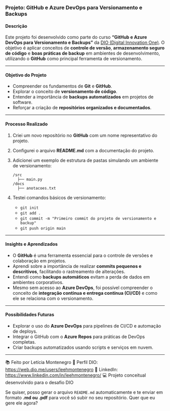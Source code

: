 
###  **Projeto: GitHub e Azure DevOps para Versionamento e Backups**

####  **Descrição**

Este projeto foi desenvolvido como parte do curso **“GitHub e Azure DevOps para Versionamento e Backups”** da [DIO (Digital Innovation One)](https://web.dio.me).
O objetivo é aplicar conceitos de **controle de versão**, **armazenamento seguro de código** e **boas práticas de backup** em ambientes de desenvolvimento, utilizando o **GitHub** como principal ferramenta de versionamento.

---

####  **Objetivo do Projeto**

* Compreender os fundamentos de **Git** e **GitHub**.
* Explorar o conceito de **versionamento de código**.
* Entender a importância de **backups automatizados** em projetos de software.
* Reforçar a criação de **repositórios organizados e documentados**.

---

####  **Processo Realizado**

1. Criei um novo repositório no **GitHub** com um nome representativo do projeto.
2. Configurei o arquivo **README.md** com a documentação do projeto.
3. Adicionei um exemplo de estrutura de pastas simulando um ambiente de versionamento:

   ```
   /src
     ├── main.py
   /docs
     ├── anotacoes.txt
   ```
4. Testei comandos básicos de versionamento:

   * `git init`
   * `git add .`
   * `git commit -m "Primeiro commit do projeto de versionamento e backup"`
   * `git push origin main`

---

#### **Insights e Aprendizados**

* O **GitHub** é uma ferramenta essencial para o controle de versões e colaboração em projetos.
* Aprendi sobre a importância de realizar **commits pequenos e descritivos**, facilitando o rastreamento de alterações.
* Entendi como **backups automáticos** evitam a perda de dados em ambientes corporativos.
* Mesmo sem acesso ao **Azure DevOps**, foi possível compreender o conceito de **integração contínua e entrega contínua (CI/CD)** e como ele se relaciona com o versionamento.

---

#### **Possibilidades Futuras**

* Explorar o uso do **Azure DevOps** para pipelines de CI/CD e automação de deploys.
* Integrar o GitHub com o **Azure Repos** para práticas de DevOps completas.
* Criar backups automatizados usando scripts e serviços em nuvem.

---

📚 Feito por Letícia Montenegro 🔗 Perfil DIO: https://web.dio.me/users/leehmontenegro 🔗 LinkedIn: https://www.linkedin.com/in/leehmontenegro/ 💻 Projeto conceitual desenvolvido para o desafio DIO


Se quiser, posso gerar o arquivo `README.md` automaticamente e te enviar em formato **.md ou .pdf** para você só subir no seu repositório.
Quer que eu gere ele agora?
